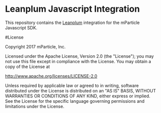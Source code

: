# Leanplum Javascript Integration

This repository contains the [Leanplum](https://docs.mparticle.com/integrations/leanplum/event/) integration for the mParticle Javascript SDK.

#License

Copyright 2017 mParticle, Inc.

Licensed under the Apache License, Version 2.0 (the "License");
you may not use this file except in compliance with the License.
You may obtain a copy of the License at

http://www.apache.org/licenses/LICENSE-2.0

Unless required by applicable law or agreed to in writing, software
distributed under the License is distributed on an "AS IS" BASIS,
WITHOUT WARRANTIES OR CONDITIONS OF ANY KIND, either express or implied.
See the License for the specific language governing permissions and
limitations under the License.
